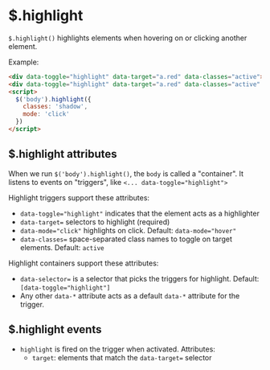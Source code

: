 # $.highlight

`$.highlight()` highlights elements when hovering on or clicking another element.

Example:

```html
<div data-toggle="highlight" data-target="a.red" data-classes="active">Link</a>
<div data-toggle="highlight" data-target="a.red" data-classes="active" data-mode="click">Link</a>
<script>
  $('body').highlight({
    classes: 'shadow',
    mode: 'click'
  })
</script>
```


## $.highlight attributes

When we run `$('body').highlight()`, the `body` is called a "container". It
listens to events on "triggers", like `<... data-toggle="highlight">`

Highlight triggers support these attributes:

- `data-toggle="highlight"` indicates that the element acts as a highlighter
- `data-target=` selectors to highlight (required)
- `data-mode="click"` highlights on click. Default: `data-mode="hover"`
- `data-classes=` space-separated class names to toggle on target elements. Default: `active`

Highlight containers support these attributes:

- `data-selector=` is a selector that picks the triggers for highlight. Default: `[data-toggle="highlight"]`
- Any other `data-*` attribute acts as a default `data-*` attribute for the trigger.


## $.highlight events

- `highlight` is fired on the trigger when activated. Attributes:
  - `target`: elements that match the `data-target=` selector
